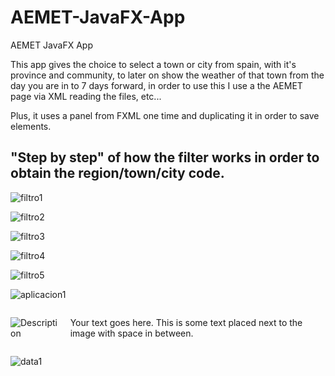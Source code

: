 # AEMET-JavaFX-App
AEMET JavaFX App

This app gives the choice to select a town or city from spain, with it's province and community, to later on show the weather of that town from the day you are in to 7 days forward, in order to use this I use a the AEMET page via XML reading the files, etc...

Plus, it uses a panel from FXML one time and duplicating it in order to save elements. 

## "Step by step" of how the filter works in order to obtain the region/town/city code.

![filtro1](https://github.com/user-attachments/assets/d884d3da-8741-404b-8cba-2ac1f8f16f6a)

![filtro2](https://github.com/user-attachments/assets/9e2c136e-d11b-4d6d-aa50-09b9d4d8f971)

![filtro3](https://github.com/user-attachments/assets/c0241b21-7eba-4f57-bd03-c5ee40393b54)

![filtro4](https://github.com/user-attachments/assets/9a3d769f-29a8-4272-8f5c-870a2c8bc62e)

![filtro5](https://github.com/user-attachments/assets/116bd4a1-1da0-4afb-a7bc-9f7815b7fdf3)

![aplicacion1](https://github.com/user-attachments/assets/2d479c10-cb02-4d7b-85d9-68d2211a79c2)


<div style="display: flex; align-items: center;">
  <img src="https://github.com/user-attachments/assets/a7936631-4042-43c9-b04b-19aeeab62263" alt="Description" style="margin-right: 20px;"/>
  <p>Your text goes here. This is some text placed next to the image with space in between.</p>
</div>

![data1](https://github.com/user-attachments/assets/653c936a-da96-435b-92af-9ce2bb1d7e12)

